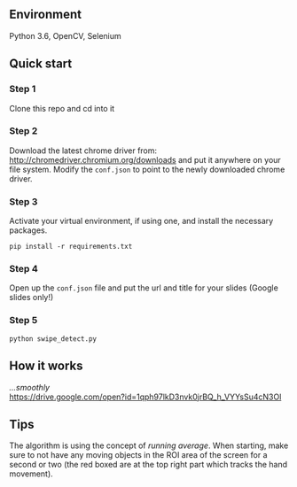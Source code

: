 ## Environment
Python 3.6, OpenCV, Selenium

## Quick start

### Step 1
Clone this repo and cd into it

### Step 2
Download the latest chrome driver from: http://chromedriver.chromium.org/downloads and put it anywhere on your file system. Modify the `conf.json` to point to the newly downloaded chrome driver.

### Step 3
Activate your virtual environment, if using one, and install the necessary packages.
```
pip install -r requirements.txt
```

### Step 4
Open up the `conf.json` file and put the url and title for your slides (Google slides only!)

### Step 5
````
python swipe_detect.py
````

## How it works
_...smoothly_
<br>
https://drive.google.com/open?id=1qph97lkD3nvk0jrBQ_h_VYYsSu4cN3Ol

## Tips
The algorithm is using the concept of _running average_. 
When starting, make sure to not have any moving objects in the ROI area of the screen for a second or two (the red boxed are at the top right part which tracks the hand movement).